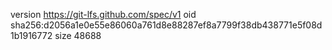 version https://git-lfs.github.com/spec/v1
oid sha256:d2056a1e0e55e86060a761d8e88287ef8a7799f38db438771e5f08d1b1916772
size 48688
